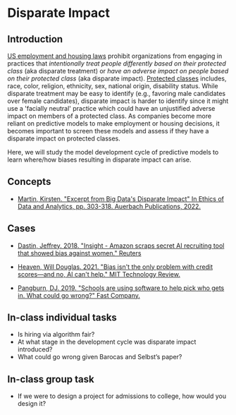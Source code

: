 # Disparate Impact

## Introduction

[US employment and housing laws](https://www.eeoc.gov/statutes/title-vii-civil-rights-act-1964) prohibit organizations from engaging in practices that *intentionally treat people differently based on their protected class* (aka disparate treatment) or *have an adverse impact on people based on their protected class* (aka disparate impact). [Protected classes](https://www.eeoc.gov/employers/small-business/3-who-protected-employment-discrimination) includes, race, color, religion, ethnicity, sex, national origin, disability status. While disparate treatment may be easy to identify (e.g., favoring male candidates over female candidates), disparate impact is harder to identify since it might use a 'facially neutral' practice which could have an unjustified adverse impact on members of a protected class. As companies become more reliant on predictive models to make employment or housing decisions, it becomes important to screen these models and assess if they have a disparate impact on protected classes.

Here, we will study the model development cycle of predictive models to learn where/how biases resulting in disparate impact can arise.

## Concepts

* [Martin, Kirsten. "Excerpt from Big Data's Disparate Impact" In Ethics of Data and Analytics, pp. 303-318. Auerbach Publications, 2022.](https://wm.primo.exlibrisgroup.com/permalink/01COWM_INST/g9pr7p/alma991033870654103196)

## Cases

* [Dastin, Jeffrey. 2018. "Insight - Amazon scraps secret AI recruiting tool that showed bias against women." Reuters](https://web.archive.org/web/20181207170228/https://www.reuters.com/article/us-amazon-com-jobs-automation-insight-idUSKCN1MK08G)

* [Heaven, Will Douglas. 2021. "Bias isn't the only problem with credit scores—and no, AI can't help." MIT Technology Review.](https://web.archive.org/web/20240330140827/https://www.technologyreview.com/2021/06/17/1026519/racial-bias-noisy-data-credit-scores-mortgage-loans-fairness-machine-learning/)

* [Pangburn, DJ. 2019. "Schools are using software to help pick who gets in. What could go wrong?" Fast Company.](https://www.fastcompany.com/90342596/schools-are-quietly-turning-to-ai-to-help-pick-who-gets-in-what-could-go-wrong)

## In-class individual tasks

* Is hiring via algorithm fair? 
* At what stage in the development cycle was disparate impact introduced?
* What could go wrong given Barocas and Selbst’s paper?

## In-class group task

* If we were to design a project for admissions to college, how would you design it?